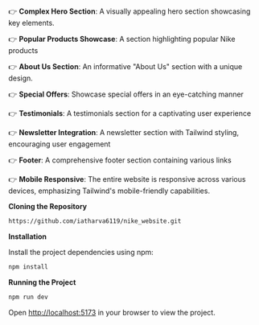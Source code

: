 



👉 **Complex Hero Section**: A visually appealing hero section showcasing key elements.

👉 **Popular Products Showcase**: A section highlighting popular Nike products

👉 **About Us Section**: An informative "About Us" section with a unique design.

👉 **Special Offers**: Showcase special offers in an eye-catching manner

👉 **Testimonials**: A testimonials section for a captivating user experience

👉 **Newsletter Integration**: A newsletter section with Tailwind styling, encouraging user engagement

👉 **Footer**: A comprehensive footer section containing various links

👉 **Mobile Responsive**: The entire website is responsive across various devices, emphasizing Tailwind's mobile-friendly capabilities.



**Cloning the Repository**

```bash
https://github.com/iatharva6119/nike_website.git
```

**Installation**

Install the project dependencies using npm:

```bash
npm install
```


**Running the Project**

```bash
npm run dev
```

Open [http://localhost:5173](http://localhost:5173) in your browser to view the project.

